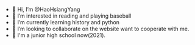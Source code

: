 - 👋 Hi, I’m @HaoHsiangYang
- 👀 I’m interested in reading and playing baseball
- 🌱 I’m currently learning history and python
- 💞️ I’m looking to collaborate on the website want to cooperate with me.
- 📓  I'm a junior high school now(2021).

<!---
HaoHsiangYang/HaoHsiangYang is a ✨ special ✨ repository because its `README.md` (this file) appears on your GitHub profile.
You can click the Preview link to take a look at your changes.
--->
